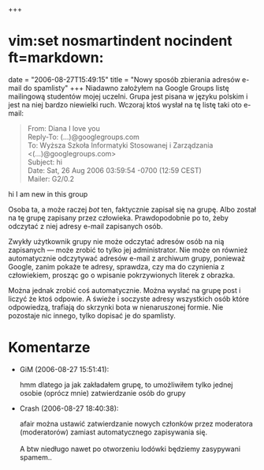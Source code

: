 +++
# vim:set nosmartindent nocindent ft=markdown:
date = "2006-08-27T15:49:15"
title = "Nowy sposób zbierania adresów e-mail do spamlisty"
+++
Niadawno założyłem na Google Groups listę mailingową studentów mojej uczelni.
Grupa jest pisana w języku polskim i jest na niej bardzo niewielki ruch.
Wczoraj ktoś wysłał na tę listę taki oto e-mail:

> From: Diana I love you  
Reply-To: (...)@googlegroups.com  
To: Wyższa Szkoła Informatyki Stosowanej i Zarządzania
&lt;(...)@googlegroups.com&gt;  
Subject: hi  
Date: Sat, 26 Aug 2006 03:59:54 -0700 (12:59 CEST)  
Mailer: G2/0.2  
  
hi I am new in this group

Osoba ta, a może raczej _bot_ ten, faktycznie zapisał się na grupę. Albo
został na tę grupę zapisany przez człowieka. Prawdopodobnie po to, żeby
odczytać z niej adresy e-mail zapisanych osób.

Zwykły użytkownik grupy nie może odczytać adresów osób na nią zapisanych —
może zrobić to tylko jej administrator. Nie może on również automatycznie
odczytywać adresów e-mail z archiwum grupy, ponieważ Google, zanim pokaże te
adresy, sprawdza, czy ma do czynienia z człowiekiem, prosząc go o wpisanie
pokrzywionych literek z obrazka.

Można jednak zrobić coś automatycznie. Można wysłać na grupę post i liczyć że
ktoś odpowie. A świeże i soczyste adresy wszystkich osób które odpowiedzą,
trafiają do skrzynki bota w nienaruszonej formie. Nie pozostaje nic innego,
tylko dopisać je do spamlisty.

# Komentarze

* GiM (2006-08-27 15:51:41): <p>hmm dlatego ja jak zakładałem grupę, to
  umożliwiłem tylko jednej osobie (oprócz mnie) zatwierdzanie osób do grupy</p>
* Crash (2006-08-27 18:40:38): <p>afair można ustawić zatwierdzanie nowych
  członków przez moderatora (moderatorów) zamiast automatycznego zapisywania
  się.  <br /> <br />A btw niedługo nawet po otworzeniu lodówki będziemy
  zasypywani spamem..</p>
